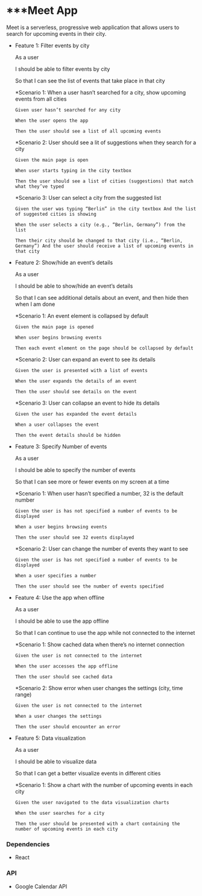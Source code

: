 # ***Meet App 

Meet is a serverless, progressive web application that allows users to search for upcoming events in their city. 

* Feature 1: Filter events by city 

  As a user

  I should be able to filter events by city
  
  So that I can see the list of events that take place in that city
    
    *Scenario 1: When a user hasn’t searched for a city, show upcoming events from all cities

      Given user hasn’t searched for any city

      When the user opens the app

      Then the user should see a list of all upcoming events

    *Scenario 2: User should see a lit of suggestions when they search for a city

      Given the main page is open

      When user starts typing in the city textbox

      Then the user should see a list of cities (suggestions) that match what they’ve typed

    *Scenario 3: User can select a city from the suggested list

      Given the user was typing “Berlin” in the city textbox And the list of suggested cities is showing

      When the user selects a city (e.g., “Berlin, Germany”) from the list

      Then their city should be changed to that city (i.e., “Berlin, Germany”) And the user should receive a list of upcoming events in that city

* Feature 2: Show/hide an event’s details

  As a user

  I should be able to show/hide an event’s details

  So that I can see additional details about an event, and then hide then when I am done

    *Scenario 1: An event element is collapsed by default

      Given the main page is opened

      When user begins browsing events

      Then each event element on the page should be collapsed by default

    *Scenario 2: User can expand an event to see its details

      Given the user is presented with a list of events

      When the user expands the details of an event

      Then the user should see details on the event

    *Scenario 3: User can collapse an event to hide its details

      Given the user has expanded the event details

      When a user collapses the event

      Then the event details should be hidden

* Feature 3: Specify Number of events

  As a user

  I should be able to specify the number of events

  So that I can see more or fewer events on my screen at a time

    *Scenario 1: When user hasn’t specified a number, 32 is the default number

      Given the user is has not specified a number of events to be displayed

      When a user begins browsing events

      Then the user should see 32 events displayed

    *Scenario 2: User can change the number of events they want to see

      Given the user is has not specified a number of events to be displayed

      When a user specifies a number

      Then the user should see the number of events specified

* Feature 4: Use the app when offline

  As a user

  I should be able to use the app offline

  So that I can continue to use the app while not connected to the internet

    *Scenario 1: Show cached data when there’s no internet connection

      Given the user is not connected to the internet

      When the user accesses the app offline

      Then the user should see cached data

    *Scenario 2: Show error when user changes the settings (city, time range)

      Given the user is not connected to the internet

      When a user changes the settings

      Then the user should encounter an error

* Feature 5: Data visualization

  As a user

  I should be able to visualize data

  So that I can get a better visualize events in different cities

    *Scenario 1: Show a chart with the number of upcoming events in each city

      Given the user navigated to the data visualization charts

      When the user searches for a city

      Then the user should be presented with a chart containing the number of upcoming events in each city

### **Dependencies**

* React

### **API**

* Google Calendar API